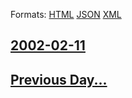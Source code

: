 
Formats: [HTML](2002/02/11/index.html)  [JSON](2002/02/11/index.json)  [XML](2002/02/11/index.xml)  

## [2002-02-11](/news/2002/02/11/index.md)

## [Previous Day...](/news/2002/02/10/index.md)

